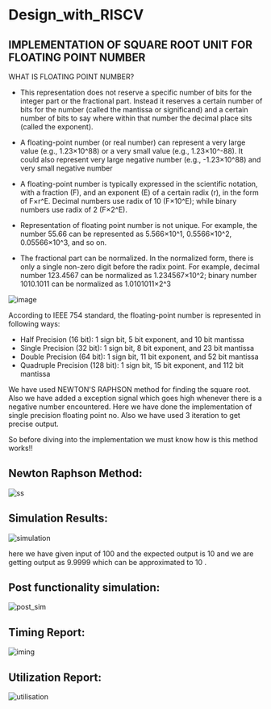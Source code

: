 # Design_with_RISCV
## IMPLEMENTATION OF SQUARE ROOT UNIT FOR FLOATING POINT NUMBER

WHAT IS FLOATING POINT NUMBER?

- This representation does not reserve a specific number of bits for the integer part or
the fractional part. Instead it reserves a certain number of bits for the number (called
the mantissa or significand) and a certain number of bits to say where within that
number the decimal place sits (called the exponent).
- A floating-point number (or real number) can represent a very large value (e.g.,
1.23×10^88) or a very small value (e.g., 1.23×10^-88). It could also represent very
large negative number (e.g., -1.23×10^88) and very small negative number

- A floating-point number is typically expressed in the scientific notation, with a fraction
(F), and an exponent (E) of a certain radix (r), in the form of F×r^E. Decimal numbers
use radix of 10 (F×10^E); while binary numbers use radix of 2 (F×2^E).
- Representation of floating point number is not unique. For example, the number 55.66
can be represented as 5.566×10^1, 0.5566×10^2, 0.05566×10^3, and so on.
 
 - The fractional part can be normalized. In the normalized form, there is only a single
non-zero digit before the radix point. For example, decimal number 123.4567 can be
normalized as 1.234567×10^2; binary number 1010.1011 can be normalized as
1.0101011×2^3

![image](https://github.com/shivi2207sahay/Design_with_RISCV/assets/141152904/ed4af433-3e34-4be9-bc16-18952d361f18)

According to IEEE 754 standard, the floating-point number is represented in following
ways:

- Half Precision (16 bit): 1 sign bit, 5 bit exponent, and 10 bit mantissa
- Single Precision (32 bit): 1 sign bit, 8 bit exponent, and 23 bit mantissa
- Double Precision (64 bit): 1 sign bit, 11 bit exponent, and 52 bit mantissa
- Quadruple Precision (128 bit): 1 sign bit, 15 bit exponent, and 112 bit mantissa

We have used NEWTON'S RAPHSON method for finding the square root. Also we have added a exception signal which goes high whenever there is a negative number encountered. Here we have done the implementation of single precision floating point no. Also we have used 3 iteration to get precise output.

So before diving into the implementation we must know how is this method works!!

## Newton Raphson Method:


![ss](https://github.com/shivi2207sahay/Design_with_RISCV/assets/141152904/b5b5769b-8e02-4ae4-8a33-9657432cc92a)





## Simulation Results:

![simulation](https://github.com/shivi2207sahay/Design_with_RISCV/assets/141152904/88b562a1-7000-4bfe-88d1-5edfb17905f7)

here we have given input of 100 and the expected output is 10 and we are getting output as 9.9999 which can be approximated to 10 .

## Post functionality simulation:

![post_sim](https://github.com/shivi2207sahay/Design_with_RISCV/assets/141152904/fd67a5fd-f0e9-44ae-95c6-7d148f6e23d7)

## Timing Report:
![iming](https://github.com/shivi2207sahay/Design_with_RISCV/assets/141152904/263a95db-cb0c-4c76-92d8-8a7265aba2e3)


## Utilization Report:


![utilisation](https://github.com/shivi2207sahay/Design_with_RISCV/assets/141152904/ee5ff6da-af8e-4cd2-b54e-91fa623c974f)



